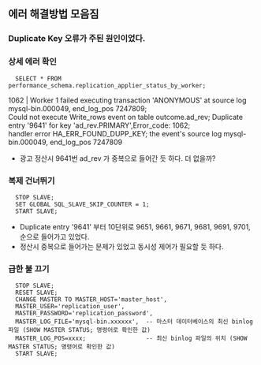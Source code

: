 ## 에러 해결방법 모음짐
### Duplicate Key 오류가 주된 원인이었다.
### 상세 에러 확인
```
  SELECT * FROM performance_schema.replication_applier_status_by_worker;
```
 1062 | Worker 1 failed executing transaction 'ANONYMOUS' at source log mysql-bin.000049, end_log_pos 7247809;   
 Could not execute Write_rows event on table outcome.ad_rev; Duplicate entry '9641' for key 'ad_rev.PRIMARY',Error_code: 1062;   
 handler error HA_ERR_FOUND_DUPP_KEY; the event's source log mysql-bin.000049, end_log_pos 7247809

 - 광고 정산시 9641번 ad_rev 가 중복으로 들어간 듯 하다. 더 없을까?
   
### 복제 건너뛰기
```
  STOP SLAVE;
  SET GLOBAL SQL_SLAVE_SKIP_COUNTER = 1;
  START SLAVE;
```
- Duplicate entry '9641' 부터 10단위로 9651, 9661, 9671, 9681, 9691, 9701, 순으로 들어가고 있었다.
- 정산시 중복으로 들어가는 문제가 있었고 동시성 제어가 필요할 듯 하다.

### 급한 불 끄기
```
  STOP SLAVE;
  RESET SLAVE;
  CHANGE MASTER TO MASTER_HOST='master_host',
  MASTER_USER='replication_user',
  MASTER_PASSWORD='replication_password',
  MASTER_LOG_FILE='mysql-bin.xxxxxx',  -- 마스터 데이터베이스의 최신 binlog 파일 (SHOW MASTER STATUS; 명령어로 확인한 값)
  MASTER_LOG_POS=xxxx;                 -- 최신 binlog 파일의 위치 (SHOW MASTER STATUS; 명령어로 확인한 값)
  START SLAVE;
```
